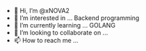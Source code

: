 - 👋 Hi, I’m @xNOVA2
- 👀 I’m interested in ... Backend programming 
- 🌱 I’m currently learning ... GOLANG
- 💞️ I’m looking to collaborate on ...
- 📫 How to reach me ... 

<!---
xNOVA2/xNOVA2 is a ✨ special ✨ repository because its `README.md` (this file) appears on your GitHub profile.
You can click the Preview link to take a look at your changes.
--->
